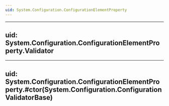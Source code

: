```yaml
---
uid: System.Configuration.ConfigurationElementProperty
---
```


---
uid: System.Configuration.ConfigurationElementProperty.Validator
---

---
uid: System.Configuration.ConfigurationElementProperty.#ctor(System.Configuration.ConfigurationValidatorBase)
---
